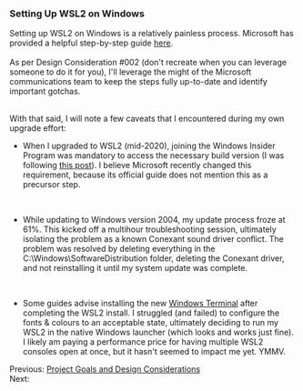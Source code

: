 ### Setting Up WSL2 on Windows
Setting up WSL2 on Windows is a relatively painless process. 
Microsoft has provided a helpful step-by-step guide [here](https://docs.microsoft.com/en-us/windows/wsl/install-win10).
<br><br>As per Design Consideration #002 (don't recreate when you can leverage someone to do it for you), I'll leverage the might of the Microsoft communications team to keep the steps fully up-to-date and identify important gotchas.

<br>With that said, I will note a few caveats that I encountered during my own upgrade effort:
<ul>
  <li>When I upgraded to WSL2 (mid-2020), joining the Windows Insider Program was mandatory to access the necessary build version 
    (I was following <a href="https://char.gd/blog/2019/windows-web-dev-with-wsl2">this post</a>). I believe Microsoft recently changed this requirement, because its official guide does not mention this as a precursor step.</li>
  
  <br><li>While updating to Windows version 2004, my update process froze at 61%. This kicked off a multihour troubleshooting session, ultimately isolating the problem as a known Conexant sound driver conflict. The problem was resolved by deleting everything in the C:\Windows\SoftwareDistribution folder, deleting the Conexant driver, and not reinstalling it until my system update was complete.</li>
  
  <br><li>Some guides advise installing the new <a href="https://www.microsoft.com/en-ca/p/windows-terminal/9n0dx20hk701">Windows Terminal</a> after 
  completing the WSL2 install. I struggled (and failed) to configure the fonts & colours to an acceptable state, ultimately deciding to run my WSL2 in the native Windows launcher (which looks and works just fine). <br>I likely am paying a performance price for having multiple WSL2 consoles open at once, but it hasn't seemed to impact me yet. YMMV. </li>
</ul>
    

Previous: [Project Goals and Design Considerations](./02-project-goals-and-design-considerations.html)<br>
Next: 
